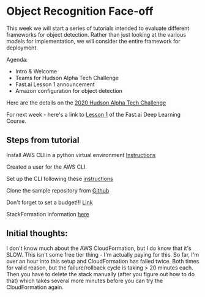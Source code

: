 # Object Recognition Face-off

This week we will start a series of tutorials intended to evaluate different frameworks for object detection. Rather than just looking at the various models for implementation, we will consider the entire framework for deployment.

Agenda:
* Intro & Welcome
* Teams for Hudson Alpha Tech Challenge
* Fast.ai Lesson 1 announcement
* Amazon configuration for object detection

Here are the details on the [2020 Hudson Alpha Tech Challenge](https://www.eventbrite.com/e/2020-hatch-hudsonalpha-tech-challenge-tickets-84916091315?aff=ebdssbdestsearch)

For next week - here's a link to [Lesson 1](https://course.fast.ai/videos/?lesson=1) of the Fast.ai Deep Learning Course.

## Steps from tutorial

Install AWS CLI in a python virtual environment [Instructions](https://docs.aws.amazon.com/cli/latest/userguide/install-virtualenv.html)

Created a user for the AWS CLI.

Set up the CLI following these [instructions](https://docs.aws.amazon.com/cli/latest/userguide/cli-chap-configure.html#cli-quick-configuration)

Clone the sample repository from [Github](https://github.com/aws-samples/amazon-rekognition-reviewing-user-content)

Don't forget to set a budget!!! [Link](https://console.aws.amazon.com/billing/home?region=us-east-1#/budgets)

StackFormation information [here](https://console.aws.amazon.com/cloudformation/home?region=us-east-1#/stacks)

## Initial thoughts:

I don't know much about the AWS CloudFormation, but I do know that it's SLOW. This isn't some free tier thing - I'm actually paying for this. So far, I'm over an hour into this setup and CloudFormation has failed twice. Both times for valid reason, but the failure/rollback cycle is taking > 20 minutes each. Then you have to delete the stack manually (after you figure out how to do that) which takes several more minutes before you can try the CloudFormation again.

